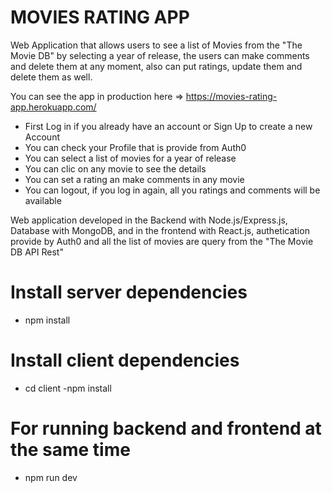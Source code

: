 # MOVIES RATING APP

Web Application that allows users to see a list of Movies from the "The Movie DB" by selecting a year of release, the users can make comments and delete them at any moment, also can put ratings, update them and delete them as well.

You can see the app in production here => https://movies-rating-app.herokuapp.com/

- First Log in if you already have an account or Sign Up to create a new Account
- You can check your Profile that is provide from Auth0
- You can select a list of movies for a year of release
- You can clic on any movie to see the details
- You can set a rating an make comments in any movie
- You can logout, if you log in again, all you ratings and comments will be available

Web application developed in the Backend with Node.js/Express.js, Database with MongoDB, and in the frontend with React.js, authetication provide by Auth0 and all the list of movies are query from the "The Movie DB API Rest"

# Install server dependencies
- npm install

# Install client dependencies
- cd client
-npm install

# For running backend and frontend at the same time
- npm run dev

